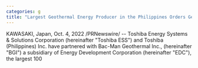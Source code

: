 ```yaml
---
categories: g
title: "Largest Geothermal Energy Producer in the Philippines Orders Geoportable™ Geothermal Power Generation System Through a Joint Crediting Mechanism"
---
```

KAWASAKI, Japan, Oct. 4, 2022 /PRNewswire/ -- Toshiba Energy Systems & Solutions Corporation (hereinafter "Toshiba ESS") and Toshiba (Philippines) Inc. have partnered with Bac-Man Geothermal Inc., (hereinafter "BGI") a subsidiary of Energy Development Corporation (hereinafter "EDC"), the largest 100
